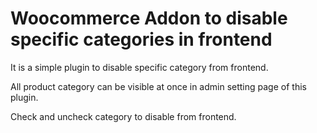 # Woocommerce Addon to disable specific categories in frontend

It is a simple plugin to disable specific category from frontend.

All product category can be visible at once in admin setting page of this plugin.

Check and uncheck category to disable from frontend.

